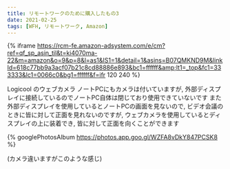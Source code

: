 ```yaml
---
title: リモートワークのために購入したもの3
date: 2021-02-25
tags: [WFH, リモートワーク, Amazon]
---
```


{% iframe https://rcm-fe.amazon-adsystem.com/e/cm?ref=qf_sp_asin_til&t=ki4070ma-22&m=amazon&o=9&p=8&l=as1&IS1=1&detail=1&asins=B07QMKND9M&linkId=618c77bb9a3acf07b21c8cd88886e893&bc1=ffffff&amp;lt1=_top&fc1=333333&lc1=0066c0&bg1=ffffff&f=ifr 120 240 %}

Logicool のウェブカメラ
ノートPCにもカメラは付いていますが, 外部ディスプレイに接続しているのでノートPC自体は閉じており使用できていないです
また外部ディスプレイを使用しているとノートPCの画面を見ないので, ビデオ会議のときに皆に対して正面を見れないのですが, ウェブカメラを使用しているとディスプレイの上に装着でき, 皆に対して正面を向くことができます

{% googlePhotosAlbum https://photos.app.goo.gl/WZFA8vDkY847PCSK8 %}

(カメラ違いますがこのような感じ)
